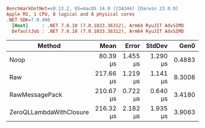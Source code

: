 ``` ini

BenchmarkDotNet=v0.13.2, OS=macOS 14.0 (23A344) [Darwin 23.0.0]
Apple M1, 1 CPU, 8 logical and 8 physical cores
.NET SDK=7.0.400
  [Host]     : .NET 7.0.10 (7.0.1023.36312), Arm64 RyuJIT AdvSIMD
  DefaultJob : .NET 7.0.10 (7.0.1023.36312), Arm64 RyuJIT AdvSIMD


```
|                  Method |      Mean |    Error |   StdDev |   Gen0 |   Gen1 | Allocated |
|------------------------ |----------:|---------:|---------:|-------:|-------:|----------:|
|                    Noop |  80.39 μs | 1.455 μs | 1.290 μs | 0.4883 |      - |   3.05 KB |
|                     Raw | 217.66 μs | 1.219 μs | 1.141 μs | 8.3008 | 0.4883 |  50.56 KB |
|          RawMessagePack | 210.67 μs | 0.722 μs | 0.640 μs | 3.4180 |      - |  19.89 KB |
| ZeroQLLambdaWithClosure | 216.32 μs | 2.182 μs | 1.935 μs | 3.9063 |      - |  23.95 KB |
